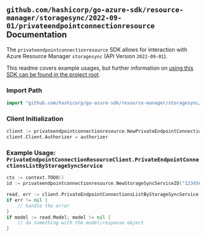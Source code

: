 
## `github.com/hashicorp/go-azure-sdk/resource-manager/storagesync/2022-09-01/privateendpointconnectionresource` Documentation

The `privateendpointconnectionresource` SDK allows for interaction with Azure Resource Manager `storagesync` (API Version `2022-09-01`).

This readme covers example usages, but further information on [using this SDK can be found in the project root](https://github.com/hashicorp/go-azure-sdk/tree/main/docs).

### Import Path

```go
import "github.com/hashicorp/go-azure-sdk/resource-manager/storagesync/2022-09-01/privateendpointconnectionresource"
```


### Client Initialization

```go
client := privateendpointconnectionresource.NewPrivateEndpointConnectionResourceClientWithBaseURI("https://management.azure.com")
client.Client.Authorizer = authorizer
```


### Example Usage: `PrivateEndpointConnectionResourceClient.PrivateEndpointConnectionsListByStorageSyncService`

```go
ctx := context.TODO()
id := privateendpointconnectionresource.NewStorageSyncServiceID("12345678-1234-9876-4563-123456789012", "example-resource-group", "storageSyncServiceValue")

read, err := client.PrivateEndpointConnectionsListByStorageSyncService(ctx, id)
if err != nil {
	// handle the error
}
if model := read.Model; model != nil {
	// do something with the model/response object
}
```

